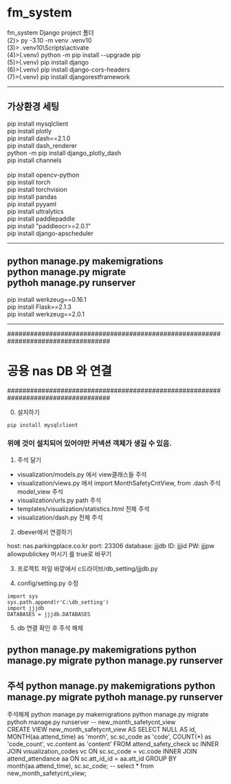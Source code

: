 # fm_system
fm_system Django  project 폴더 
<br>
(2)> py -3.10 -m venv .venv10 <br>
(3)> .venv10\Scripts\activate <br>
(4)>(.venv) python -m pip install --upgrade pip <br>
(5)>(.venv) pip install django <br>
(6)>(.venv) pip install django-cors-headers <br>
(7)>(.venv) pip install djangorestframework <br>

----------------------------------------------
## 가상환경 세팅
pip install mysqlclient <br>
pip install plotly <br>
pip install dash==2.1.0 <br>
pip install dash_renderer <br>
python -m pip install django_plotly_dash <br>
pip install channels <br>
 <br>
pip install opencv-python <br>
pip install torch <br>
pip install torchvision <br>
pip install pandas <br>
pip install pyyaml <br>
pip install ultralytics <br>
pip install paddlepaddle <br>
pip install "paddleocr>=2.0.1" <br>
pip install django-apscheduler <br>

-----------------------------------------
python manage.py makemigrations <br>
python manage.py migrate <br>
pythoh manage.py runserver <br>
-----------------------------------------
pip install werkzeug==0.16.1 <br>
pip install Flask==2.1.3 <br>
pip install werkzeug==2.0.1 <br>

-----------------------------------------
###################################################################################
# 공용 nas DB 와 연결
###################################################################################

0. 설치하기 <br>
```
pip install mysqlclient
```
### 위에 것이 설치되어 있어야만 커넥션 객체가 생길 수 있음.

1. 주석 달기
- visualization/models.py 에서 view클래스들 주석
- visualization/views.py 에서 import MonthSafetyCntView, from .dash 주석
   model_view 주석
- visualization/urls.py path  주석
- templates/visualization/statistics.html 전체 주석
- visualization/dash.py 전체 주석


2. dbever에서 연결하기 
<main>
host: nas.parkingplace.co.kr
port: 23306
database: jjjdb
ID: jjjid
PW: jjjpw

<properties>
allowpublickey 머시기 를 true로 바꾸기


3. 프로젝트 파일 바깥에서
c드라이브/db_setting/jjjdb.py


4. config/setting.py 수정
```
import sys
sys.path.append(r'C:\db_setting')
import jjjdb
DATABASES = jjjdb.DATABASES
 ```


5. db 연결 확인 후 주석 해제

python manage.py makemigrations
python manage.py migrate
python manage.py runserver
-------------------------------------------------
주석
python manage.py makemigrations
python manage.py migrate
pythoh manage.py runserver
----------------------------------------
주석해제
python manage.py makemigrations
python manage.py migrate
pythoh manage.py runserver
-- new_month_safetycnt_view<br>
CREATE VIEW new_month_safetycnt_view AS SELECT NULL AS id, MONTH(aa.attend_time) as 'month', sc.sc_code as 'code', COUNT(*) as 'code_count', vc.content as 'content' FROM attend_safety_check sc INNER JOIN visualization_codes vc ON sc.sc_code = vc.code
INNER JOIN attend_attendance aa ON sc.att_id_id = aa.att_id GROUP BY month(aa.attend_time), sc.sc_code;
-- select * from new_month_safetycnt_view;

